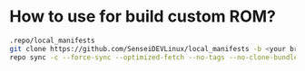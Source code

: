 # How to use for build custom ROM?

```bash
.repo/local_manifests
git clone https://github.com/SenseiDEVLinux/local_manifests -b <your branch> .repo/local_manifests
repo sync -c --force-sync --optimized-fetch --no-tags --no-clone-bundle --prune -j$(nproc --all)
```